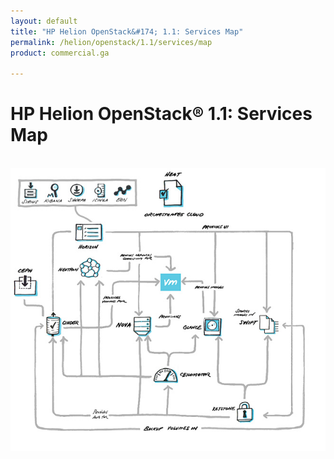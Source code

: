 ```yaml
---
layout: default
title: "HP Helion OpenStack&#174; 1.1: Services Map"
permalink: /helion/openstack/1.1/services/map
product: commercial.ga

---
```

<!--PUBLISHED-->


<script>

function PageRefresh {
onLoad="window.refresh"
}

PageRefresh();

</script>



<!--
<p style="font-size: small;"> <a href="/helion/openstack/1.1/">&#9664; PREV | <a href="/helion/openstack/1.1/">&#9650; UP</a> | <a href="/helion/openstack/1.1/faq/">NEXT &#9654; </a></p>
-->
# HP Helion OpenStack&#174; 1.1: Services Map
<br />

<img src="media/serviceflow.png" border="0"  usemap="#mainHOS" alt="">
<map name="mainHOS"> 
<area  alt="" title="The HP Helion OpenStack Sirius Service is a REST-based web service for storage device management. It is used to configure of storage services such as Cinder and Swift that run in the overcloud and manage various storage devices." href="/helion/openstack/1.1/services/mapSirius" shape="rect" coords="18,27,59,74" style="outline:none;" target="_self">
<area  alt="" title="Kibana is an open source Apache Licensed, browser based analytics and search dashboard for ElasticSearch." href="/helion/openstack/1.1/services/mapKibana" shape="rect" coords="71,27,112,74" style="outline:none;" target="_self">
<area  alt="" title="The HP Helion OpenStack Sherpa Service provides a link to the remote web catalog containing a repository of software available for purchase and download into the HP Helion environment." href="/helion/openstack/1.1/services/mapSherpa" shape="rect" coords="121,30,158,77" style="outline:none;" target="_self">
<area  alt="" title="The Icinga service runs in the undercloud and helps cloud admins monitor the disk usage of Swift storage nodes." href="/helion/openstack/1.1/services/mapIcinga" shape="rect" coords="171,27,208,74" style="outline:none;" target="_self">
<area  alt="" title="EON is a service sub component that captures details of the vCenter server in a Cloud Controller and provides the details of the clusters for configuring the list of clusters managed by ESX Proxy Compute node." href="/helion/openstack/1.1/services/mapEon" shape="rect" coords="217,27,254,74" style="outline:none;" target="_self">
<area  alt="" title="Heat is the orchestration component of OpenStack. It implements an orchestration engine to launch multiple composite cloud applications based on templates in the form of text files that can be treated like code" href="/helion/openstack/1.1/services/mapHeat" shape="rect" coords="314,27,364,77" style="outline:none;" target="_self">
<area  alt="" title="Horizon is the dashboard behind OpenStack. It is the only graphical interface to OpenStack, so this may be the only component to actually see." href="/helion/openstack/1.1/services/mapHorizon" shape="rect" coords="137,120,200,171" style="outline:none;" target="_self">
<area  alt="" title="Neutron provides the networking capability for OpenStack, providing networking as a service between interface devices  managed by other OpenStack services, such as Nova." href="/helion/openstack/1.1/services/mapNeutron" shape="rect" coords="132,189,195,240" style="outline:none;" target="_self">
<area  alt="" title="Nova is the primary computing engine behind OpenStack. Nova is a cloud computing fabric controller, the main part of an IaaS system. Individuals and organizations can use Nova to host and manage their own cloud computing systems." href="/helion/openstack/1.1/services/mapNova" shape="rect" coords="253,309,303,358" style="outline:none;" target="_self">
<area  alt="" title="Glance provides a service where users can upload and discover data assets that are meant to be used with other services. This currently includes images and metadata definitions." href="/helion/openstack/1.1/services/mapGlance" shape="rect" coords="398,314,448,363" style="outline:none;" target="_self">
<area  alt="" title="The OpenStack Object Store, known as Swift, offers cloud storage software so that you can store and retrieve lots of data with a simple API." href="/helion/openstack/1.1/services/mapSwift" shape="rect" coords="518,308,568,357" style="outline:none;" target="_self">
<area  alt="" title="Keystone is the OpenStack component that provides Identity, Token, Catalog and Policy services for use specifically by components in the OpenStack family. It implements the OpenStack Identity API." href="/helion/openstack/1.1/services/mapKeystone" shape="rect" coords="468,488,518,537" style="outline:none;" target="_self">
<area  alt="" title="Ceilometer provides telemetry services, which allow the cloud to provide individual billing services. Ceilometer delivers a unique point of contact for billing systems to acquire all of the measurements they need to establish customer billing, across all current OpenStack core components." href="/helion/openstack/1.1/services/mapCeilometer" shape="rect" coords="294,414,353,460" style="outline:none;" target="_self">
<area  alt="" title="Cinder is a Block Storage service for OpenStack. It is designed to allow the use of either a reference implementation to present storage resources to end users that can be consumed by OpenStack compute." href="/helion/openstack/1.1/services/mapCinder" shape="rect" coords="64,309,123,362" style="outline:none;" target="_self">
<area  alt="" title="Ceph is a massively scalable, distributed storage system comprised of an object store, block store, and distributed file system." href="/helion/openstack/1.1/services/mapCeph" shape="rect" coords="0,210,59,274" style="outline:none;" target="_self">

</map>
